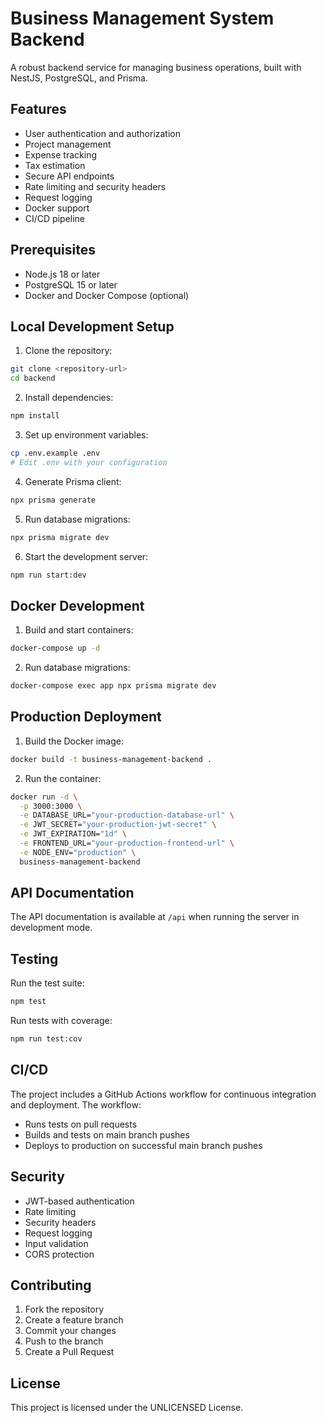 # Business Management System Backend

A robust backend service for managing business operations, built with NestJS, PostgreSQL, and Prisma.

## Features

- User authentication and authorization
- Project management
- Expense tracking
- Tax estimation
- Secure API endpoints
- Rate limiting and security headers
- Request logging
- Docker support
- CI/CD pipeline

## Prerequisites

- Node.js 18 or later
- PostgreSQL 15 or later
- Docker and Docker Compose (optional)

## Local Development Setup

1. Clone the repository:
```bash
git clone <repository-url>
cd backend
```

2. Install dependencies:
```bash
npm install
```

3. Set up environment variables:
```bash
cp .env.example .env
# Edit .env with your configuration
```

4. Generate Prisma client:
```bash
npx prisma generate
```

5. Run database migrations:
```bash
npx prisma migrate dev
```

6. Start the development server:
```bash
npm run start:dev
```

## Docker Development

1. Build and start containers:
```bash
docker-compose up -d
```

2. Run database migrations:
```bash
docker-compose exec app npx prisma migrate dev
```

## Production Deployment

1. Build the Docker image:
```bash
docker build -t business-management-backend .
```

2. Run the container:
```bash
docker run -d \
  -p 3000:3000 \
  -e DATABASE_URL="your-production-database-url" \
  -e JWT_SECRET="your-production-jwt-secret" \
  -e JWT_EXPIRATION="1d" \
  -e FRONTEND_URL="your-production-frontend-url" \
  -e NODE_ENV="production" \
  business-management-backend
```

## API Documentation

The API documentation is available at `/api` when running the server in development mode.

## Testing

Run the test suite:
```bash
npm test
```

Run tests with coverage:
```bash
npm run test:cov
```

## CI/CD

The project includes a GitHub Actions workflow for continuous integration and deployment. The workflow:
- Runs tests on pull requests
- Builds and tests on main branch pushes
- Deploys to production on successful main branch pushes

## Security

- JWT-based authentication
- Rate limiting
- Security headers
- Request logging
- Input validation
- CORS protection

## Contributing

1. Fork the repository
2. Create a feature branch
3. Commit your changes
4. Push to the branch
5. Create a Pull Request

## License

This project is licensed under the UNLICENSED License.
